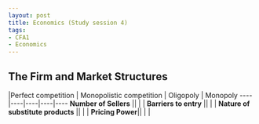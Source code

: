 ```yaml
---
layout: post
title: Economics (Study session 4)
tags: 
- CFA1
- Economics
---
```



## The Firm and Market Structures 



 |Perfect competition | Monopolistic competition | Oligopoly | Monopoly
----|----|----|----|---- 
**Number of Sellers** || | | 
**Barriers to entry** || | | 
**Nature of substitute products** || | | 
**Pricing Power**|| | | 


